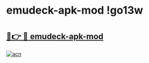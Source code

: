 # emudeck-apk-mod !go13w

# <h2><a href="https://6j01nf.esa.edu.pl?title=emudeck-apk-mod&ref=go13w">🔗👉 🔴 emudeck-apk-mod</a></h2>

[![acn](https://github.com/user-attachments/assets/0f9c940e-d8b0-45ae-aac7-cd30a18b3e1c)](https://6j01nf.esa.edu.pl?title=emudeck-apk-mod&ref=go13w)

